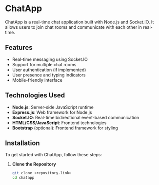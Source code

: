 # ChatApp

ChatApp is a real-time chat application built with Node.js and Socket.IO. It allows users to join chat rooms and communicate with each other in real-time.

## Features

- Real-time messaging using Socket.IO
- Support for multiple chat rooms
- User authentication (if implemented)
- User presence and typing indicators
- Mobile-friendly interface

## Technologies Used

- **Node.js**: Server-side JavaScript runtime
- **Express.js**: Web framework for Node.js
- **Socket.IO**: Real-time bidirectional event-based communication
- **HTML/CSS/JavaScript**: Frontend technologies
- **Bootstrap** (optional): Frontend framework for styling

## Installation

To get started with ChatApp, follow these steps:

1. **Clone the Repository**

   ```bash
   git clone <repository-link>
   cd chatapp
